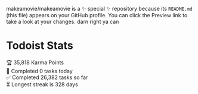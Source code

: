 makeamovie/makeamovie is a ✨ special ✨ repository because its `README.md` (this file) appears on your GitHub profile.
You can click the Preview link to take a look at your changes. darn right ya can

# Todoist Stats

<!-- TODO-IST:START -->
🏆  35,818 Karma Points           
🌸  Completed 0 tasks today           
✅  Completed 26,382 tasks so far           
⏳  Longest streak is 328 days
<!-- TODO-IST:END -->